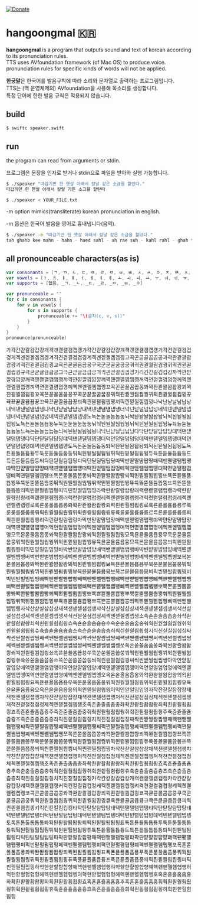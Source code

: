 [![Donate](https://img.shields.io/badge/Donate-PayPal-green.svg)](https://paypal.me/eastriverlee)  
# hangoongmal 🇰🇷
**hangoongmal** is a program that outputs sound and text of korean according to its pronunciation rules.  
TTS uses AVfoundation framework (of Mac OS) to produce voice.  
pronunciation rules for specific kinds of words will not be applied.

**한궁말**은 한국어를 발음규칙에 따라 소리와 문자열로 출력하는 프로그램입니다.  
TTS는 (맥 운영체제의) AVfoundation을 사용해 목소리를 생성합니다.  
특정 단어에 한한 발음 규칙은 적용되지 않습니다.

## build
````bash
$ swiftc speaker.swift
````

## run
the program can read from arguments or stdin.

프로그램은 문장을 인자로 받거나 stdin으로 파일을 받아와 실행 가능합니다.

````bash
$ ./speaker "따갑기만 한 햇살 아래서 칼날 같은 소금을 핥았다."
따갑끼만 한 핻쌀 아래서 칼랄 가튼 소그믈 할탇따
````  
````bash
$ ./speaker < YOUR_FILE.txt
````
-m option mimics(transliterate) korean pronunciation in english.  

-m 옵션은 한국어 발음을 영어로 흉내냅니다(음역).
````bash
$ ./speaker -m "따갑기만 한 햇살 아래서 칼날 같은 소금을 핥았다."
tah ghahb kee mahn - hahn - haed sahl - ah rae suh - kahl rahl - ghah twoon - so ghwoo mwool - hahl tahd tah
````  

## all pronounceable characters(as is)
````swift
var consonants = [ㄱ, ㄲ, ㄴ, ㄷ, ㄸ, ㄹ, ㅁ, ㅂ, ㅃ, ㅅ, ㅆ, ㅇ, ㅈ, ㅉ, ㅊ, ㅋ, ㅌ, ㅍ, ㅎ]
var vowels = [ㅏ, ㅐ, ㅑ, ㅒ, ㅓ, ㅔ, ㅕ, ㅖ, ㅗ, ㅘ, ㅚ, ㅛ, ㅜ, ㅝ, ㅟ, ㅠ, ㅡ, ㅢ, ㅣ]
var supports = [없음, _ㄱ, _ㄴ, _ㄷ, _ㄹ, _ㅁ, _ㅂ, _ㅇ]

var pronunceable = ""
for c in consonants {
    for v in vowels {
        for s in supports {
            pronunceable += "\(글자(c, v, s))"
        }
    }
}
pronounce(pronunceable)
````

가각간갇갈감갑강개객갠갣갤갬갭갱갸갹갼갿걀걈걉걍걔걕걘걛걜걤걥걩거걱건걷걸검겁겅게겍겐겓겔겜겝겡겨격견겯결겸겹경계곅곈곋곌곔곕곙고곡곤곧골곰곱공과곽관괃괄괌괍광괴괵괸괻괼굄굅굉교굑굔굗굘굠굡굥구국군굳굴굼굽궁궈궉권궏궐궘궙궝귀귁귄귇귈귐귑귕규귝균귣귤귬귭귱그극근귿글금급긍긔긕긘긛긜긤긥긩기긱긴긷길김깁깅까깍깐깓깔깜깝깡깨깩깬깯깰깸깹깽꺄꺅꺈꺋꺌꺔꺕꺙꺠꺡꺤꺧꺨꺰꺱꺵꺼꺽껀껃껄껌껍껑께껙껜껟껠껨껩껭껴껵껸껻껼꼄꼅꼉꼐꼑꼔꼗꼘꼠꼡꼥꼬꼭꼰꼳꼴꼼꼽꽁꽈꽉꽌꽏꽐꽘꽙꽝꾀꾁꾄꾇꾈꾐꾑꾕꾜꾝꾠꾣꾤꾬꾭꾱꾸꾹꾼꾿꿀꿈꿉꿍꿔꿕꿘꿛꿜꿤꿥꿩뀌뀍뀐뀓뀔뀜뀝뀡뀨뀩뀬뀯뀰뀸뀹뀽끄끅끈끋끌끔끕끙끠끡끤끧끨끰끱끵끼끽낀낃낄낌낍낑나낙난낟날남납낭내낵낸낻낼냄냅냉냐냑냔냗냘냠냡냥냬냭냰냳냴냼냽넁너넉넌넏널넘넙넝네넥넨넫넬넴넵넹녀녁년녇녈념녑녕녜녝녠녣녤녬녭녱노녹논녿놀놈놉농놔놕놘놛놜놤놥놩뇌뇍뇐뇓뇔뇜뇝뇡뇨뇩뇬뇯뇰뇸뇹뇽누눅눈눋눌눔눕눙눠눡눤눧눨눰눱눵뉘뉙뉜뉟뉠뉨뉩뉭뉴뉵뉸뉻뉼늄늅늉느늑는늗늘늠늡능늬늭늰늳늴늼늽닁니닉닌닏닐님닙닝다닥단닫달담답당대댁댄댇댈댐댑댕댜댝댠댣댤댬댭댱댸댹댼댿덀덈덉덍더덕던덛덜덤덥덩데덱덴덷델뎀뎁뎅뎌뎍뎐뎓뎔뎜뎝뎡뎨뎩뎬뎯뎰뎸뎹뎽도독돈돋돌돔돕동돠돡돤돧돨돰돱돵되됙된됟될됨됩됭됴됵됸됻됼둄둅둉두둑둔둗둘둠둡둥둬둭둰둳둴둼둽뒁뒤뒥뒨뒫뒬뒴뒵뒹듀듁듄듇듈듐듑듕드득든듣들듬듭등듸듹듼듿딀딈딉딍디딕딘딛딜딤딥딩따딱딴딷딸땀땁땅때땍땐땓땔땜땝땡땨땩땬땯땰땸땹땽떄떅떈떋떌떔떕떙떠떡떤떧떨떰떱떵떼떽뗀뗃뗄뗌뗍뗑뗘뗙뗜뗟뗠뗨뗩뗭뗴뗵뗸뗻뗼똄똅똉또똑똔똗똘똠똡똥똬똭똰똳똴똼똽뙁뙤뙥뙨뙫뙬뙴뙵뙹뚀뚁뚄뚇뚈뚐뚑뚕뚜뚝뚠뚣뚤뚬뚭뚱뚸뚹뚼뚿뛀뛈뛉뛍뛰뛱뛴뛷뛸뜀뜁뜅뜌뜍뜐뜓뜔뜜뜝뜡뜨뜩뜬뜯뜰뜸뜹뜽띄띅띈띋띌띔띕띙띠띡띤띧띨띰띱띵라락란랃랄람랍랑래랙랜랟랠램랩랭랴략랸랻랼럄럅량럐럑럔럗럘럠럡럥러럭런럳럴럼럽렁레렉렌렏렐렘렙렝려력련렫렬렴렵령례롁롄롇롈롐롑롕로록론롣롤롬롭롱롸롹롼롿뢀뢈뢉뢍뢰뢱뢴뢷뢸룀룁룅료룍룐룓룔룜룝룡루룩룬룯룰룸룹룽뤄뤅뤈뤋뤌뤔뤕뤙뤼뤽륀륃륄륌륍륑류륙륜륟률륨륩륭르륵른륻를름릅릉릐릑릔릗릘릠릡릥리릭린릳릴림립링마막만맏말맘맙망매맥맨맫맬맴맵맹먀먁먄먇먈먐먑먕먜먝먠먣먤먬먭먱머먹먼먿멀멈멉멍메멕멘멛멜멤멥멩며멱면멷멸몀몁명몌몍몐몓몔몜몝몡모목몬몯몰몸몹몽뫄뫅뫈뫋뫌뫔뫕뫙뫼뫽묀묃묄묌묍묑묘묙묜묟묠묨묩묭무묵문묻물뭄뭅뭉뭐뭑뭔뭗뭘뭠뭡뭥뮈뮉뮌뮏뮐뮘뮙뮝뮤뮥뮨뮫뮬뮴뮵뮹므믁믄믇믈믐믑믕믜믝믠믣믤믬믭믱미믹민믿밀밈밉밍바박반받발밤밥방배백밴밷밸뱀뱁뱅뱌뱍뱐뱓뱔뱜뱝뱡뱨뱩뱬뱯뱰뱸뱹뱽버벅번벋벌범법벙베벡벤벧벨벰벱벵벼벽변볃별볌볍병볘볙볜볟볠볨볩볭보복본볻볼봄봅봉봐봑봔봗봘봠봡봥뵈뵉뵌뵏뵐뵘뵙뵝뵤뵥뵨뵫뵬뵴뵵뵹부북분붇불붐붑붕붜붝붠붣붤붬붭붱뷔뷕뷘뷛뷜뷤뷥뷩뷰뷱뷴뷷뷸븀븁븅브븍븐븓블븜븝븡븨븩븬븯븰븸븹븽비빅빈빋빌빔빕빙빠빡빤빧빨빰빱빵빼빽뺀뺃뺄뺌뺍뺑뺘뺙뺜뺟뺠뺨뺩뺭뺴뺵뺸뺻뺼뻄뻅뻉뻐뻑뻔뻗뻘뻠뻡뻥뻬뻭뻰뻳뻴뻼뻽뼁뼈뼉뼌뼏뼐뼘뼙뼝뼤뼥뼨뼫뼬뼴뼵뼹뽀뽁뽄뽇뽈뽐뽑뽕뽜뽝뽠뽣뽤뽬뽭뽱뾔뾕뾘뾛뾜뾤뾥뾩뾰뾱뾴뾷뾸뿀뿁뿅뿌뿍뿐뿓뿔뿜뿝뿡뿨뿩뿬뿯뿰뿸뿹뿽쀠쀡쀤쀧쀨쀰쀱쀵쀼쀽쁀쁃쁄쁌쁍쁑쁘쁙쁜쁟쁠쁨쁩쁭쁴쁵쁸쁻쁼삄삅삉삐삑삔삗삘삠삡삥사삭산삳살삼삽상새색샌샏샐샘샙생샤샥샨샫샬샴샵샹섀섁섄섇섈섐섑섕서석선섣설섬섭성세섹센섿셀셈셉셍셔셕션셛셜셤셥셩셰셱셴셷셸솀솁솅소속손솓솔솜솝송솨솩솬솯솰솸솹솽쇠쇡쇤쇧쇨쇰쇱쇵쇼쇽숀숃숄숌숍숑수숙순숟술숨숩숭숴숵숸숻숼쉄쉅쉉쉬쉭쉰쉳쉴쉼쉽슁슈슉슌슏슐슘슙슝스슥슨슫슬슴습승싀싁싄싇싈싐싑싕시식신싣실심십싱싸싹싼싿쌀쌈쌉쌍쌔쌕쌘쌛쌜쌤쌥쌩쌰쌱쌴쌷쌸썀썁썅썌썍썐썓썔썜썝썡써썩썬썯썰썸썹썽쎄쎅쎈쎋쎌쎔쎕쎙쎠쎡쎤쎧쎨쎰쎱쎵쎼쎽쏀쏃쏄쏌쏍쏑쏘쏙쏜쏟쏠쏨쏩쏭쏴쏵쏸쏻쏼쐄쐅쐉쐬쐭쐰쐳쐴쐼쐽쑁쑈쑉쑌쑏쑐쑘쑙쑝쑤쑥쑨쑫쑬쑴쑵쑹쒀쒁쒄쒇쒈쒐쒑쒕쒸쒹쒼쒿쓀쓈쓉쓍쓔쓕쓘쓛쓜쓤쓥쓩쓰쓱쓴쓷쓸씀씁씅씌씍씐씓씔씜씝씡씨씩씬씯씰씸씹씽아악안앋알암압앙애액앤앧앨앰앱앵야약얀얃얄얌얍양얘얙얜얟얠얨얩얭어억언얻얼엄업엉에엑엔엗엘엠엡엥여역연엳열염엽영예옉옌옏옐옘옙옝오옥온옫올옴옵옹와왁완왇왈왐왑왕외왹왼왿욀욈욉욍요욕욘욛욜욤욥용우욱운욷울움웁웅워웍원웓월웜웝웡위윅윈윋윌윔윕윙유육윤윧율윰윱융으윽은읃을음읍응의읙읜읟읠읨읩읭이익인읻일임입잉자작잔잗잘잠잡장재잭잰잳잴잼잽쟁쟈쟉쟌쟏쟐쟘쟙쟝쟤쟥쟨쟫쟬쟴쟵쟹저적전젇절점접정제젝젠젣젤젬젭젱져젹젼젿졀졈졉졍졔졕졘졛졜졤졥졩조족존졷졸좀좁종좌좍좐좓좔좜좝좡죄죅죈죋죌죔죕죙죠죡죤죧죨죰죱죵주죽준줃줄줌줍중줘줙줜줟줠줨줩줭쥐쥑쥔쥗쥘쥠쥡쥥쥬쥭쥰쥳쥴쥼쥽즁즈즉즌즏즐즘즙증즤즥즨즫즬즴즵즹지직진짇질짐집징짜짝짠짣짤짬짭짱째짹짼짿쨀쨈쨉쨍쨔쨕쨘쨛쨜쨤쨥쨩쨰쨱쨴쨷쨸쩀쩁쩅쩌쩍쩐쩓쩔쩜쩝쩡쩨쩩쩬쩯쩰쩸쩹쩽쪄쪅쪈쪋쪌쪔쪕쪙쪠쪡쪤쪧쪨쪰쪱쪵쪼쪽쫀쫃쫄쫌쫍쫑쫘쫙쫜쫟쫠쫨쫩쫭쬐쬑쬔쬗쬘쬠쬡쬥쬬쬭쬰쬳쬴쬼쬽쭁쭈쭉쭌쭏쭐쭘쭙쭝쭤쭥쭨쭫쭬쭴쭵쭹쮜쮝쮠쮣쮤쮬쮭쮱쮸쮹쮼쮿쯀쯈쯉쯍쯔쯕쯘쯛쯜쯤쯥쯩쯰쯱쯴쯷쯸찀찁찅찌찍찐찓찔찜찝찡차착찬찯찰참찹창채책챈챋챌챔챕챙챠챡챤챧챨챰챱챵챼챽첀첃첄첌첍첑처척천첟철첨첩청체첵첸첻첼쳄쳅쳉쳐쳑쳔쳗쳘쳠쳡쳥쳬쳭쳰쳳쳴쳼쳽촁초촉촌촏촐촘촙총촤촥촨촫촬촴촵촹최쵝쵠쵣쵤쵬쵭쵱쵸쵹쵼쵿춀춈춉춍추축춘춛출춤춥충춰춱춴춷춸췀췁췅취췩췬췯췰췸췹췽츄츅츈츋츌츔츕츙츠측츤츧츨츰츱층츼츽칀칃칄칌칍칑치칙친칟칠침칩칭카칵칸칻칼캄캅캉캐캑캔캗캘캠캡캥캬캭캰캳캴캼캽컁컈컉컌컏컐컘컙컝커컥컨컫컬컴컵컹케켁켄켇켈켐켑켕켜켝켠켣켤켬켭켱켸켹켼켿콀콈콉콍코콕콘콛콜콤콥콩콰콱콴콷콸쾀쾁쾅쾨쾩쾬쾯쾰쾸쾹쾽쿄쿅쿈쿋쿌쿔쿕쿙쿠쿡쿤쿧쿨쿰쿱쿵쿼쿽퀀퀃퀄퀌퀍퀑퀴퀵퀸퀻퀼큄큅큉큐큑큔큗큘큠큡큥크큭큰큳클큼큽킁킈킉킌킏킐킘킙킝키킥킨킫킬킴킵킹타탁탄탇탈탐탑탕태택탠탣탤탬탭탱탸탹탼탿턀턈턉턍턔턕턘턛턜턤턥턩터턱턴턷털텀텁텅테텍텐텓텔템텝텡텨텩텬텯텰텸텹텽톄톅톈톋톌톔톕톙토톡톤톧톨톰톱통톼톽퇀퇃퇄퇌퇍퇑퇴퇵퇸퇻퇼툄툅툉툐툑툔툗툘툠툡툥투툭툰툳툴툼툽퉁퉈퉉퉌퉏퉐퉘퉙퉝튀튁튄튇튈튐튑튕튜튝튠튣튤튬튭튱트특튼튿틀틈틉틍틔틕틘틛틜틤틥틩티틱틴틷틸팀팁팅파팍판팓팔팜팝팡패팩팬팯팰팸팹팽퍄퍅퍈퍋퍌퍔퍕퍙퍠퍡퍤퍧퍨퍰퍱퍵퍼퍽펀펃펄펌펍펑페펙펜펟펠펨펩펭펴펵편펻펼폄폅평폐폑폔폗폘폠폡폥포폭폰폳폴폼폽퐁퐈퐉퐌퐏퐐퐘퐙퐝푀푁푄푇푈푐푑푕표푝푠푣푤푬푭푱푸푹푼푿풀품풉풍풔풕풘풛풜풤풥풩퓌퓍퓐퓓퓔퓜퓝퓡퓨퓩퓬퓯퓰퓸퓹퓽프픅픈픋플픔픕픙픠픡픤픧픨픰픱픵피픽핀핃필핌핍핑하학한핟할함합항해핵핸핻핼햄햅행햐햑햔햗햘햠햡향햬햭햰햳햴햼햽헁허헉헌헏헐험헙헝헤헥헨헫헬헴헵헹혀혁현혇혈혐협형혜혝혠혣혤혬혭혱호혹혼혿홀홈홉홍화확환홛활홤홥황회획횐횓횔횜횝횡효횩횬횯횰횸횹횽후훅훈훋훌훔훕훙훠훡훤훧훨훰훱훵휘휙휜휟휠휨휩휭휴휵휸휻휼흄흅흉흐흑흔흗흘흠흡흥희흭흰흳흴흼흽힁히힉힌힏힐힘힙힝
